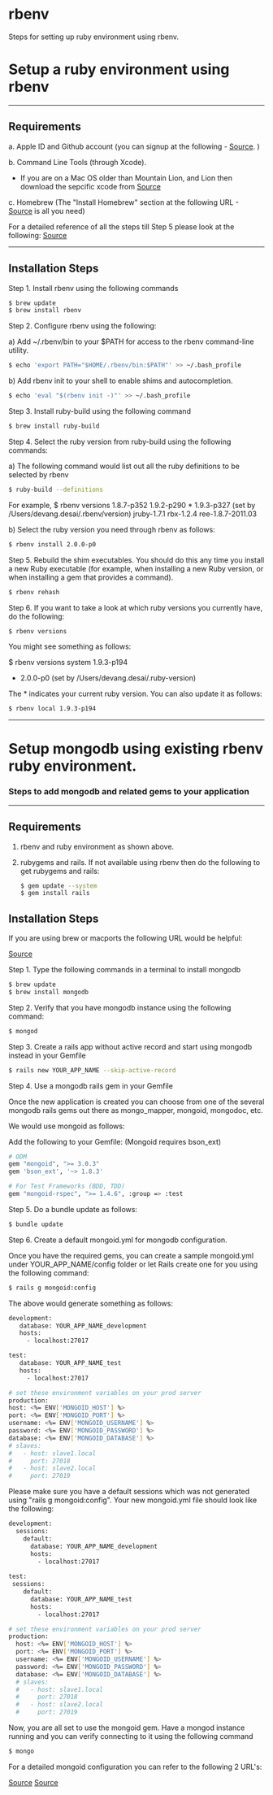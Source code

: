 rbenv
===========

Steps for setting up ruby environment using rbenv.

# Setup a ruby environment using rbenv

* * *

## Requirements

a. Apple ID and Github account (you can signup at the following - [Source](https://github.com/signup). )

b. Command Line Tools (through Xcode).
   
- If you are on a Mac OS older than Mountain Lion, and Lion then download 
  the sepcific xcode from [Source](https://developer.apple.com/xcode/)

c. Homebrew (The "Install Homebrew" section at the following URL - [Source](http://mxcl.github.io/homebrew/) is all you need)

For a detailed reference of all the steps till Step 5 please look at the following:
[Source](http://www.moncefbelyamani.com/how-to-install-xcode-homebrew-git-rvm-ruby-on-mac/)
* * *

## Installation Steps

Step 1. Install rbenv using the following commands
  
  ~~~ sh
  $ brew update
  $ brew install rbenv
  ~~~

Step 2. Configure rbenv using the following:

  a) Add ~/.rbenv/bin to your $PATH for access to the rbenv command-line utility.
  
  ~~~ sh
  $ echo 'export PATH="$HOME/.rbenv/bin:$PATH"' >> ~/.bash_profile
  ~~~

  b) Add rbenv init to your shell to enable shims and autocompletion.
  ~~~ sh
  $ echo 'eval "$(rbenv init -)"' >> ~/.bash_profile
  ~~~
  
Step 3. Install ruby-build using the following command

  ~~~ sh
  $ brew install ruby-build
  ~~~
  
Step 4. Select the ruby version from ruby-build using the following commands:
  
  a) The following command would list out all the ruby definitions to be selected by rbenv
  
  ~~~ sh
  $ ruby-build --definitions
  ~~~
  
  For example,
  $ rbenv versions
      1.8.7-p352
      1.9.2-p290
    * 1.9.3-p327 (set by /Users/devang.desai/.rbenv/version)
      jruby-1.7.1
      rbx-1.2.4
      ree-1.8.7-2011.03

  b) Select the ruby version you need through rbenv as follows:
  
  ~~~ sh
  $ rbenv install 2.0.0-p0
  ~~~
  
Step 5. Rebuild the shim executables. You should do this any time you
   install a new Ruby executable (for example, when installing a new
   Ruby version, or when installing a gem that provides a command).

   ~~~ sh
   $ rbenv rehash
   ~~~

Step 6. If you want to take a look at which ruby versions you currently have, do the following: 

   ~~~ sh
   $ rbenv versions
   ~~~

You might see something as follows:

$ rbenv versions
  system
  1.9.3-p194
* 2.0.0-p0 (set by /Users/devang.desai/.ruby-version)
   
The * indicates your current ruby version. You can also update it as follows:

   ~~~ sh
   $ rbenv local 1.9.3-p194
   ~~~

* * *

# Setup mongodb using existing rbenv ruby environment.
### Steps to add mongodb and related gems to your application

* * *

## Requirements

1. rbenv and ruby environment as shown above.

2. rubygems and rails. If not available using rbenv then do the following to get rubygems and rails:
   
   ~~~ sh
   $ gem update --system
   $ gem install rails
   ~~~

## Installation Steps

If you are using brew or macports the following URL would be helpful:

[Source](http://docs.mongodb.org/manual/tutorial/install-mongodb-on-os-x/)

Step 1. Type the following commands in a terminal to install mongodb

   ~~~ sh
   $ brew update
   $ brew install mongodb
   ~~~

Step 2. Verify that you have mongodb instance using the following command:

   ~~~ sh
   $ mongod
   ~~~   

Step 3. Create a rails app without active record and start using mongodb instead in your Gemfile

   ~~~ sh
   $ rails new YOUR_APP_NAME --skip-active-record
   ~~~

Step 4. Use a mongodb rails gem in your Gemfile 

Once the new application is created you can choose from one of the several mongodb rails gems out there 
as mongo_mapper, mongoid, mongodoc, etc.

We would use mongoid as follows:

Add the following to your Gemfile:
(Mongoid requires bson_ext)

   ~~~ sh
   # ODM
   gem "mongoid", ">= 3.0.3"
   gem 'bson_ext', '~> 1.8.3'
   
   # For Test Frameworks (BDD, TDD)
   gem "mongoid-rspec", ">= 1.4.6", :group => :test
   ~~~   

Step 5. Do a bundle update as follows:

   ~~~ sh
   $ bundle update
   ~~~   

Step 6. Create a default mongoid.yml for mongodb configuration.

Once you have the required gems, you can create a sample mongoid.yml under YOUR_APP_NAME/config folder or 
let Rails create one for you using the following command:

   ~~~ sh
   $ rails g mongoid:config
   ~~~   

The above would generate something as follows:

   ~~~ sh
   development:
      database: YOUR_APP_NAME_development
      hosts:
        - localhost:27017
   
   test:
      database: YOUR_APP_NAME_test
      hosts:
        - localhost:27017
   
# set these environment variables on your prod server
production:
  host: <%= ENV['MONGOID_HOST'] %>
  port: <%= ENV['MONGOID_PORT'] %>
  username: <%= ENV['MONGOID_USERNAME'] %>
  password: <%= ENV['MONGOID_PASSWORD'] %>
  database: <%= ENV['MONGOID_DATABASE'] %>
  # slaves:
  #   - host: slave1.local
  #     port: 27018
  #   - host: slave2.local
  #     port: 27019

   ~~~   

Please make sure you have a default sessions which was not generated using "rails g mongoid:config". Your new mongoid.yml
file should look like the following:

~~~ sh
development:
  sessions:
    default:
      database: YOUR_APP_NAME_development
      hosts:
        - localhost:27017
   
test:
 sessions:
    default:
      database: YOUR_APP_NAME_test
      hosts:
        - localhost:27017

# set these environment variables on your prod server
production:
  host: <%= ENV['MONGOID_HOST'] %>
  port: <%= ENV['MONGOID_PORT'] %>
  username: <%= ENV['MONGOID_USERNAME'] %>
  password: <%= ENV['MONGOID_PASSWORD'] %>
  database: <%= ENV['MONGOID_DATABASE'] %>
  # slaves:
  #   - host: slave1.local
  #     port: 27018
  #   - host: slave2.local
  #     port: 27019

   ~~~   

Now, you are all set to use the mongoid gem. Have a mongod instance running and you can verify connecting to it
using the following command

   ~~~ sh
   $ mongo
   ~~~   
   
For a detailed mongoid configuration you can refer to the following 2 URL's:

[Source](http://mongoid.org/en/mongoid/docs/installation.html)
[Source](http://docs.mongodb.org/manual/tutorial/install-mongodb-on-os-x/)
